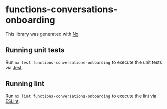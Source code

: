 # functions-conversations-onboarding

This library was generated with [Nx](https://nx.dev).

## Running unit tests

Run `nx test functions-conversations-onboarding` to execute the unit tests via [Jest](https://jestjs.io).

## Running lint

Run `nx lint functions-conversations-onboarding` to execute the lint via [ESLint](https://eslint.org/).

